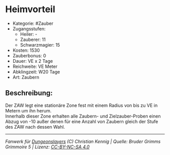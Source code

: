 # Heimvorteil  
- Kategorie: #Zauber  
- Zugangsstufen:  
  - Heiler: -  
  - Zauberer: 11  
  - Schwarzmagier: 15  
- Kosten: 1530  
- Zauberbonus: 0  
- Dauer: VE x 2 Tage  
- Reichweite: VE Meter  
- Abklingzeit: W20 Tage  
- Art: Zaubern     

## Beschreibung:
Der ZAW legt eine stationäre Zone fest mit einem Radius von bis zu VE in Metern um ihn herum.<br>Innerhalb dieser Zone erhalten alle Zaubern- und Zielzauber-Proben einen Abzug von -10 außer denen für eine Anzahl von Zaubern gleich der Stufe des ZAW nach dessen Wahl.


___
*Fanwerk für [Dungeonslayers](https://www.dungeonslayers.net/) (C) Christian Kennig | Quelle: Bruder Grimms Grimmoire 5 | Lizenz: [CC-BY-NC-SA 4.0](https://creativecommons.org/licenses/by-nc-sa/4.0/deed.de)*